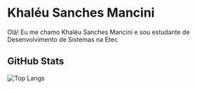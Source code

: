 # Khaléu Sanches Mancini 
Olá! Eu me chamo Khaléu Sanches Mancini e sou estudante de Desenvolvimento de Sistemas na Etec

## GitHub Stats

![Top Langs](https://github-readme-stats-git-masterrstaa-rickstaa.vercel.app/api/top-langs/?username=khaleusanches&layout=compact&bg_color=000&border_color=30A3DC&title_color=E94D5F&text_color=FFF)
